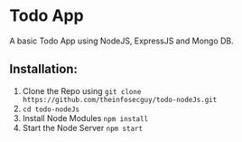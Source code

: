 # Todo App

A basic Todo App using NodeJS, ExpressJS and Mongo DB.

## Installation:

1. Clone the Repo using `git clone https://github.com/theinfosecguy/todo-nodeJs.git`
2. `cd todo-nodeJs`
3. Install Node Modules `npm install`
4. Start the Node Server `npm start`
 
